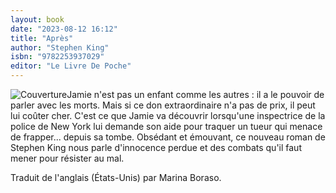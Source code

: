 ```yaml
---
layout: book
date: "2023-08-12 16:12"
title: "Après"
author: "Stephen King"
isbn: "9782253937029"
editor: "Le Livre De Poche"
---
```

![Couverture](/img/9782253937029.jpg)Jamie n'est pas un enfant comme les autres : il a le pouvoir de parler avec les morts. Mais si ce don extraordinaire n'a pas de prix, il peut lui coûter cher. C'est ce que Jamie va découvrir lorsqu'une inspectrice de la police de New York lui demande son aide pour traquer un tueur qui menace de frapper... depuis sa tombe.
Obsédant et émouvant, ce nouveau roman de Stephen King nous parle d'innocence perdue et des combats qu'il faut mener pour résister au mal.

Traduit de l'anglais (États-Unis) par Marina Boraso.